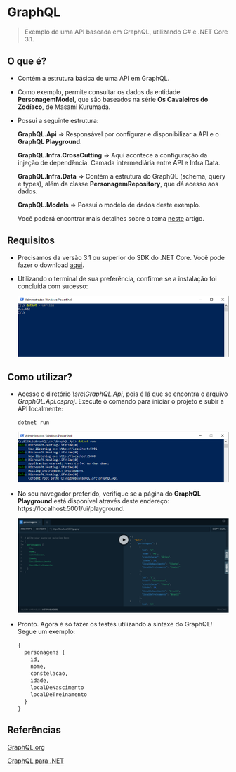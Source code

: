 # GraphQL

> Exemplo de uma API baseada em GraphQL, utilizando C# e .NET Core 3.1.

## O que é?

- Contém a estrutura básica de uma API em GraphQL.

- Como exemplo, permite consultar os dados da entidade **PersonagemModel**, que são baseados na série **Os Cavaleiros do Zodíaco**, de Masami Kurumada.

- Possui a seguinte estrutura:

    **GraphQL.Api** => Responsável por configurar e disponibilizar a API e o **GraphQL Playground**.

    **GraphQL.Infra.CrossCutting** => Aqui acontece a configuração da injeção de dependência. Camada intermediária entre API e Infra.Data.

    **GraphQL.Infra.Data** => Contém a estrutura do GraphQL (schema, query e types), além da classe **PersonagemRepository**, que dá acesso aos dados.
	
	**GraphQL.Models** => Possui o modelo de dados deste exemplo.

    Você poderá encontrar mais detalhes sobre o tema [neste](https://medium.com/@rafacapuano/falando-a-mesma-l%C3%ADngua-com-graphql-parte-1-22cb838d404c?source=friends_link&sk=48f05cac2ec164048f1184f5c772d0a8) artigo.

## Requisitos

- Precisamos da versão 3.1 ou superior do SDK do .NET Core. Você pode fazer o download [aqui](https://dotnet.microsoft.com/download/dotnet-core).

- Utilizando o terminal de sua preferência, confirme se a instalação foi concluída com sucesso:

    ![dotnet-version](attachments/dotnet-version.png)

## Como utilizar?

- Acesse o diretório *\src\GraphQL.Api*, pois é lá que se encontra o arquivo *GraphQL.Api.csproj*. Execute o comando para iniciar o projeto e subir a API localmente:

    ```
    dotnet run
    ```

    ![dotnet-run](attachments/dotnet-run.png)

- No seu navegador preferido, verifique se a página do **GraphQL Playground** está disponível através deste endereço: https://localhost:5001/ui/playground.

    ![graphlq-playground](attachments/graphql-playground.png)

- Pronto. Agora é só fazer os testes utilizando a sintaxe do GraphQL! Segue um exemplo:

    ```
    {
      personagens {
        id,
        nome,
        constelacao,
        idade,
        localDeNascimento
        localDeTreinamento
      }
    }
    ```

## Referências

[GraphQL.org](https://graphql.org/)

[GraphQL para .NET](https://github.com/graphql-dotnet/graphql-dotnet)